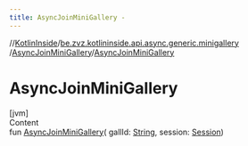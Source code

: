 ```yaml
---
title: AsyncJoinMiniGallery -
---
```

//[KotlinInside](../../index.md)/[be.zvz.kotlininside.api.async.generic.minigallery](../index.md)
/[AsyncJoinMiniGallery](index.md)/[AsyncJoinMiniGallery](-async-join-mini-gallery.md)

# AsyncJoinMiniGallery

[jvm]  
Content  
fun [AsyncJoinMiniGallery](-async-join-mini-gallery.md)(
gallId: [String](https://kotlinlang.org/api/latest/jvm/stdlib/kotlin/-string/index.html),
session: [Session](../../be.zvz.kotlininside.session/-session/index.md))  



